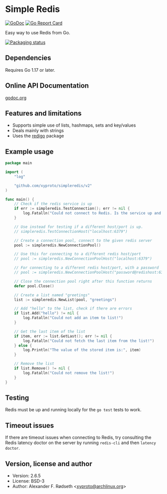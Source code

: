 Simple Redis
============

[![GoDoc](https://godoc.org/github.com/xyproto/simpleredis?status.svg)](http://godoc.org/github.com/xyproto/simpleredis)
[![Go Report Card](https://goreportcard.com/badge/github.com/xyproto/simpleredis)](https://goreportcard.com/report/github.com/xyproto/simpleredis)

Easy way to use Redis from Go.

[![Packaging status](https://repology.org/badge/vertical-allrepos/go:github-xyproto-simpleredis.svg)](https://repology.org/project/go:github-xyproto-simpleredis/versions)

Dependencies
------------

Requires Go 1.17 or later.

Online API Documentation
------------------------

[godoc.org](http://godoc.org/github.com/xyproto/simpleredis)


Features and limitations
------------------------

* Supports simple use of lists, hashmaps, sets and key/values
* Deals mainly with strings
* Uses the [redigo](https://github.com/gomodule/redigo) package


Example usage
-------------

~~~go
package main

import (
    "log"

    "github.com/xyproto/simpleredis/v2"
)

func main() {
    // Check if the redis service is up
    if err := simpleredis.TestConnection(); err != nil {
        log.Fatalln("Could not connect to Redis. Is the service up and running?")
    }

    // Use instead for testing if a different host/port is up.
    // simpleredis.TestConnectionHost("localhost:6379")

    // Create a connection pool, connect to the given redis server
    pool := simpleredis.NewConnectionPool()

    // Use this for connecting to a different redis host/port
    // pool := simpleredis.NewConnectionPoolHost("localhost:6379")

    // For connecting to a different redis host/port, with a password
    // pool := simpleredis.NewConnectionPoolHost("password@redishost:6379")

    // Close the connection pool right after this function returns
    defer pool.Close()

    // Create a list named "greetings"
    list := simpleredis.NewList(pool, "greetings")

    // Add "hello" to the list, check if there are errors
    if list.Add("hello") != nil {
        log.Fatalln("Could not add an item to list!")
    }

    // Get the last item of the list
    if item, err := list.GetLast(); err != nil {
        log.Fatalln("Could not fetch the last item from the list!")
    } else {
        log.Println("The value of the stored item is:", item)
    }

    // Remove the list
    if list.Remove() != nil {
        log.Fatalln("Could not remove the list!")
    }
}
~~~

Testing
-------

Redis must be up and running locally for the `go test` tests to work.


Timeout issues
--------------

If there are timeout issues when connecting to Redis, try consulting the Redis latency doctor on the server by running `redis-cli` and then `latency doctor`.


Version, license and author
---------------------------

* Version: 2.6.5
* License: BSD-3
* Author: Alexander F. Rødseth &lt;xyproto@archlinux.org&gt;
